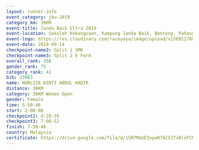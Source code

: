 ```yaml
---
layout: runner-info 
event_category: jbu-2019 
category_km: 30KM 
event-title: Janda Baik Ultra 2019
event-location: Sekolah Kebangsaan, Kampung Janda Baik, Bentong, Pahang, Malaysia 
event-logo: https://res.cloudinary.com/raceyaya/image/upload/v1569217009/logo/janda-baik_vch1pc.jpg 
event-date: 2019-09-14 
checkpoint-name2: Split 1 SMK 
checkpoint-name3: Split 2 E Farm 
overall_rank: 268
gender_rank: 75
category_rank: 41
bib: 33063
name: NORLIZA BINTI ABDUL KADIR
distance: 30KM
category: 30KM Women Open
gender: Female
time: 5-50-46
start: 2-00-00
checkpoint2: 4-29-35
checkpoint3: 7-08-52
finish: 7-50-46
country: Malaysia
certificate: https://drive.google.com/file/d/15M7MmSE3vpeR76CXJ7sRloFCNV1DeWpx/view?usp=sharing
---
```

